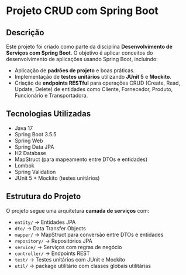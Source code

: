 # Projeto CRUD com Spring Boot

## Descrição

Este projeto foi criado como parte da disciplina **Desenvolvimento de Serviços com Spring Boot**. O objetivo é aplicar conceitos do desenvolvimento de aplicações usando Spring Boot, incluindo:

- Aplicação de **padrões de projeto** e boas práticas.
- Implementação de **testes unitários** utilizando **JUnit 5** e **Mockito**.
- Criação de **endpoints RESTful** para operações CRUD (Create, Read, Update, Delete) de entidades como Cliente, Fornecedor, Produto, Funcionário e Transportadora.

## Tecnologias Utilizadas

- Java 17
- Spring Boot 3.5.5
- Spring Web
- Spring Data JPA
- H2 Database
- MapStruct (para mapeamento entre DTOs e entidades)
- Lombok
- Spring Validation
- JUnit 5 + Mockito (testes unitários)
## Estrutura do Projeto

O projeto segue uma arquitetura **camada de serviços** com:

- `entity/` → Entidades JPA
- `dto/` → Data Transfer Objects
- `mapper/` → MapStruct para conversão entre DTOs e entidades
- `repository/` → Repositórios JPA
- `service/` → Serviços com regras de negócio
- `controller/` → Endpoints REST
- `test/` → Testes unitários com JUnit e Mockito
- `util/` → package utilitário com classes globais utilitárias
